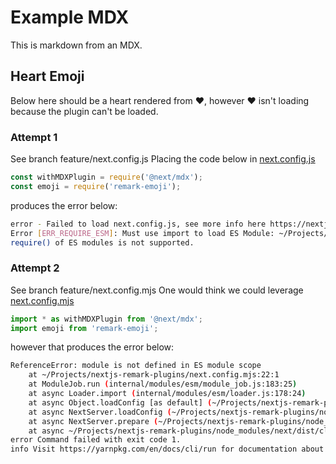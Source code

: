 # Example MDX
This is markdown from an MDX.

## Heart Emoji
Below here should be a heart rendered from 
:heart:, however :heart: isn't loading because the plugin can't be loaded.

### Attempt 1
See branch feature/next.config.js
Placing the code below in [next.config.js](./next.config.js)
```javascript
const withMDXPlugin = require('@next/mdx'); 
const emoji = require('remark-emoji');
```
produces the error below:
```bash
error - Failed to load next.config.js, see more info here https://nextjs.org/docs/messages/next-config-error
Error [ERR_REQUIRE_ESM]: Must use import to load ES Module: ~/Projects/nextjs-remark-plugins/node_modules/remark-emoji/index.js
require() of ES modules is not supported.
```

### Attempt 2
See branch feature/next.config.mjs
One would think we could leverage [next.config.mjs](./next.config.mjs)
```javascript
import * as withMDXPlugin from '@next/mdx';
import emoji from 'remark-emoji';
```
however that produces the error below:
```bash
ReferenceError: module is not defined in ES module scope
    at ~/Projects/nextjs-remark-plugins/next.config.mjs:22:1
    at ModuleJob.run (internal/modules/esm/module_job.js:183:25)
    at async Loader.import (internal/modules/esm/loader.js:178:24)
    at async Object.loadConfig [as default] (~/Projects/nextjs-remark-plugins/node_modules/next/dist/server/config.js:412:36)
    at async NextServer.loadConfig (~/Projects/nextjs-remark-plugins/node_modules/next/dist/server/next.js:116:22)
    at async NextServer.prepare (~/Projects/nextjs-remark-plugins/node_modules/next/dist/server/next.js:98:24)
    at async ~/Projects/nextjs-remark-plugins/node_modules/next/dist/cli/next-dev.js:130:9
error Command failed with exit code 1.
info Visit https://yarnpkg.com/en/docs/cli/run for documentation about this command.
```